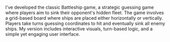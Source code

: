 I've developed the classic Battleship game, a strategic guessing game where players aim to sink their opponent's hidden fleet. The game involves a grid-based board where ships are placed either horizontally or vertically. Players take turns guessing coordinates to hit and eventually sink all enemy ships. My version includes interactive visuals, turn-based logic, and a simple yet engaging user interface. 
